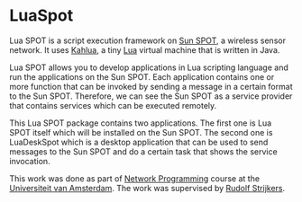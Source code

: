 LuaSpot
=======

Lua SPOT is a script execution framework on [Sun SPOT](http://www.sunspotworld.com/), 
a wireless sensor network. It uses [Kahlua](http://code.google.com/p/kahlua/), 
a tiny [Lua](http://www.lua.org/) virtual machine that is written in Java.

Lua SPOT allows you to develop applications in Lua scripting language and run
the applications on the Sun SPOT. Each application contains one or more
function that can be invoked by sending a message in a certain format to the
Sun SPOT. Therefore, we can see the Sun SPOT as a service provider that
contains services which can be executed remotely.

This Lua SPOT package contains two applications. The first one is Lua SPOT
itself which will be installed on the Sun SPOT. The second one is LuaDeskSpot
which is a desktop application that can be used to send messages to the Sun
SPOT and do a certain task that shows the service invocation.

This work was done as part of [Network Programming](http://www.science.uva.nl/research/sne/) 
course at the [Universiteit van Amsterdam](http://www.uva.nl). The work was supervised by 
[Rudolf Strijkers](http://staff.science.uva.nl/~rjstrijk/).


